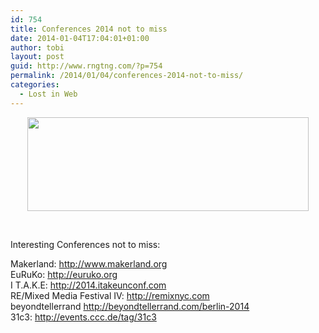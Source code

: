 ```yaml
---
id: 754
title: Conferences 2014 not to miss
date: 2014-01-04T17:04:01+01:00
author: tobi
layout: post
guid: http://www.rngtng.com/?p=754
permalink: /2014/01/04/conferences-2014-not-to-miss/
categories:
  - Lost in Web
---
```

<p style="text-align: center">
  <img class="aligncenter" alt="" src="http://www.makerland.org/static/img/themepark.png" width="450" height="150" />
</p>

&nbsp;

Interesting Conferences not to miss:

Makerland: <http://www.makerland.org>  
EuRuKo: <http://euruko.org>  
I T.A.K.E: <http://2014.itakeunconf.com>  
RE/Mixed Media Festival IV: <http://remixnyc.com>  
beyondtellerrand <http://beyondtellerrand.com/berlin-2014>  
31c3: <http://events.ccc.de/tag/31c3>